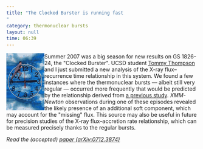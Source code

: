 ```yaml
---
title: "The Clocked Burster is running fast
"
category: thermonuclear bursts
layout: null
time: 06:39
---
```

<!-- header generated from blosxom format post; make_header.pl 23.1.2022 -->
<p>
<!-- created by convert.pl on Mon Jan 30 02:51:52 EST 2012 -->
<!-- converted from ../2008/01/clocked-burster-is-running-fast.html -->
<!-- Post timestamp Thursday, January 03, 2008 4:39 PM -->
<!-- touch -t 200801031639 -->
<!-- Labels: 2008, papers, thermonuclear bursts -->
      <img src="images/runclocktrans.gif" width="100" align="left" bgcolor="#888888">Summer 2007 was a big season for new results on GS 1826-24, the "Clocked Burster". UCSD student <a href="http://physics.ucsd.edu/~tthompso/">Tommy Thompson</a> and I just submitted a new analysis of the X-ray flux&ndash;recurrence time relationship in this system. We found a few instances where the thermonuclear bursts &mdash; albeit still very regular &mdash; occurred more frequently that would be predicted by the relationship derived from <a href="http://adsabs.harvard.edu/cgi-bin/nph-bib_query?bibcode=2004ApJ...601..466G&db_key=AST&high=3f7869674c20002">a previous study</a>. <em>XMM-Newton</em> observations during one of these episodes revealed the likely presence of an additional soft component, which may account for the "missing" flux. This source may also be useful in future for precision studies of the X-ray flux&ndash;accretion rate relationship, which can be measured precisely thanks to the regular bursts.<p>
<em>Read the (accepted) <a href="http://arxiv.org/abs/0712.3874">paper (arXiv:0712.3874)</a></em>
